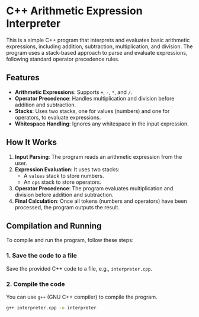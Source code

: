 # C++ Arithmetic Expression Interpreter

This is a simple C++ program that interprets and evaluates basic arithmetic expressions, including addition, subtraction, multiplication, and division. The program uses a stack-based approach to parse and evaluate expressions, following standard operator precedence rules.

## Features

- **Arithmetic Expressions**: Supports `+`, `-`, `*`, and `/`.
- **Operator Precedence**: Handles multiplication and division before addition and subtraction.
- **Stacks**: Uses two stacks, one for values (numbers) and one for operators, to evaluate expressions.
- **Whitespace Handling**: Ignores any whitespace in the input expression.
  
## How It Works

1. **Input Parsing**: The program reads an arithmetic expression from the user.
2. **Expression Evaluation**: It uses two stacks:
   - A `values` stack to store numbers.
   - An `ops` stack to store operators.
3. **Operator Precedence**: The program evaluates multiplication and division before addition and subtraction.
4. **Final Calculation**: Once all tokens (numbers and operators) have been processed, the program outputs the result.

## Compilation and Running

To compile and run the program, follow these steps:

### 1. Save the code to a file

Save the provided C++ code to a file, e.g., `interpreter.cpp`.

### 2. Compile the code

You can use `g++` (GNU C++ compiler) to compile the program.

```bash
g++ interpreter.cpp -o interpreter
